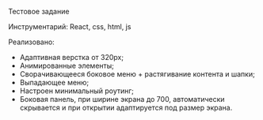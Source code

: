 Тестовое задание

Инструментарий: React, css, html, js

Реализовано:

- Адаптивная верстка от 320px;
- Анимированные элементы;
- Сворачивающееся боковое меню + растягивание контента и шапки;
- Выпадающее меню;
- Настроен минимальный роутинг;
- Боковая панель, при ширине экрана до 700, автоматически скрывается и при открытии адаптируется под размер экрана.
